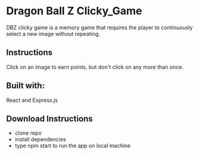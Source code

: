 # Dragon Ball Z Clicky_Game

DBZ clicky game is a memory game that requires the player to continuously select a new image without repeating. 

## Instructions 
Click on an image to earn points, but don't click on any more than once. 

## Built with:
React and Express.js 

## Download Instructions 
* clone repo
* install dependencies 
* type npm start to run the app on local machine 
